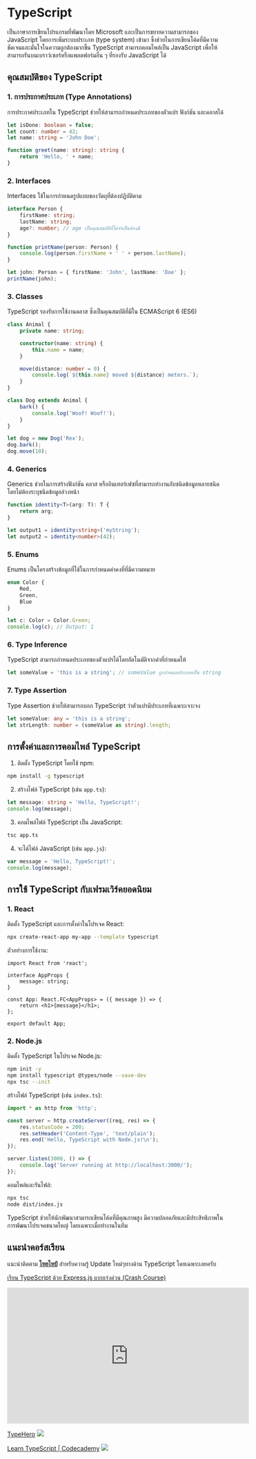 # TypeScript 
เป็นภาษาการเขียนโปรแกรมที่พัฒนาโดย Microsoft และเป็นการขยายความสามารถของ JavaScript โดยการเพิ่มระบบประเภท (type system) เข้ามา ซึ่งช่วยในการเขียนโค้ดที่มีความชัดเจนและมั่นใจในความถูกต้องมากขึ้น TypeScript สามารถคอมไพล์เป็น JavaScript เพื่อให้สามารถรันบนเบราว์เซอร์หรือแพลตฟอร์มอื่น ๆ ที่รองรับ JavaScript ได้

## คุณสมบัติของ TypeScript

### 1. การประกาศประเภท (Type Annotations)

การประกาศประเภทใน TypeScript ช่วยให้สามารถกำหนดประเภทของตัวแปร ฟังก์ชัน และคลาสได้

```typescript
let isDone: boolean = false;
let count: number = 42;
let name: string = 'John Doe';

function greet(name: string): string {
    return 'Hello, ' + name;
}
```

### 2. Interfaces

Interfaces ใช้ในการกำหนดรูปแบบของวัตถุที่ต้องปฏิบัติตาม

```typescript
interface Person {
    firstName: string;
    lastName: string;
    age?: number; // age เป็นคุณสมบัติที่ไม่จำเป็นต้องมี
}

function printName(person: Person) {
    console.log(person.firstName + ' ' + person.lastName);
}

let john: Person = { firstName: 'John', lastName: 'Doe' };
printName(john);
```

### 3. Classes

TypeScript รองรับการใช้งานคลาส ซึ่งเป็นคุณสมบัติที่มีใน ECMAScript 6 (ES6)

```typescript
class Animal {
    private name: string;

    constructor(name: string) {
        this.name = name;
    }

    move(distance: number = 0) {
        console.log(`${this.name} moved ${distance} meters.`);
    }
}

class Dog extends Animal {
    bark() {
        console.log('Woof! Woof!');
    }
}

let dog = new Dog('Rex');
dog.bark();
dog.move(10);
```

### 4. Generics

Generics ช่วยในการสร้างฟังก์ชัน คลาส หรืออินเทอร์เฟซที่สามารถทำงานกับชนิดข้อมูลหลายชนิดโดยไม่ต้องระบุชนิดข้อมูลล่วงหน้า

```typescript
function identity<T>(arg: T): T {
    return arg;
}

let output1 = identity<string>('myString');
let output2 = identity<number>(42);
```

### 5. Enums

Enums เป็นโครงสร้างข้อมูลที่ใช้ในการกำหนดค่าคงที่ที่มีความหมาย

```typescript
enum Color {
    Red,
    Green,
    Blue
}

let c: Color = Color.Green;
console.log(c); // Output: 1
```

### 6. Type Inference

TypeScript สามารถกำหนดประเภทของตัวแปรได้โดยอัตโนมัติจากค่าที่กำหนดให้

```typescript
let someValue = 'this is a string'; // someValue ถูกกำหนดประเภทเป็น string โดยอัตโนมัติ
```

### 7. Type Assertion

Type Assertion ช่วยให้สามารถบอก TypeScript ว่าตัวแปรมีประเภทที่เฉพาะเจาะจง

```typescript
let someValue: any = 'this is a string';
let strLength: number = (someValue as string).length;
```

## การตั้งค่าและการคอมไพล์ TypeScript

1. ติดตั้ง TypeScript โดยใช้ npm:

```bash
npm install -g typescript
```

2. สร้างไฟล์ TypeScript (เช่น `app.ts`):

```typescript
let message: string = 'Hello, TypeScript!';
console.log(message);
```

3. คอมไพล์ไฟล์ TypeScript เป็น JavaScript:

```bash
tsc app.ts
```

4. จะได้ไฟล์ JavaScript (เช่น `app.js`):

```javascript
var message = 'Hello, TypeScript!';
console.log(message);
```

## การใช้ TypeScript กับเฟรมเวิร์คยอดนิยม

### 1. React

ติดตั้ง TypeScript และการตั้งค่าในโปรเจค React:

```bash
npx create-react-app my-app --template typescript
```

ตัวอย่างการใช้งาน:

```tsx
import React from 'react';

interface AppProps {
    message: string;
}

const App: React.FC<AppProps> = ({ message }) => {
    return <h1>{message}</h1>;
};

export default App;
```

### 2. Node.js

ติดตั้ง TypeScript ในโปรเจค Node.js:

```bash
npm init -y
npm install typescript @types/node --save-dev
npx tsc --init
```

สร้างไฟล์ TypeScript (เช่น `index.ts`):

```typescript
import * as http from 'http';

const server = http.createServer((req, res) => {
    res.statusCode = 200;
    res.setHeader('Content-Type', 'text/plain');
    res.end('Hello, TypeScript with Node.js!\n');
});

server.listen(3000, () => {
    console.log('Server running at http://localhost:3000/');
});
```

คอมไพล์และรันไฟล์:

```bash
npx tsc
node dist/index.js
```

TypeScript ช่วยให้นักพัฒนาสามารถเขียนโค้ดที่มีคุณภาพสูง มีความปลอดภัยและมีประสิทธิภาพในการพัฒนาโปรเจคขนาดใหญ่ โดยเฉพาะเมื่อทำงานในทีม

## แนะนำคอร์สเรียน

แนะนำติดตาม [**ไทยไทป์**](https://www.facebook.com/thaitypecoding/) สำหรับความรู้ Update ใหม่ๆทางด้าน TypeScript โดยเฉพาะเลยครับ

[เรียน TypeScript ด้วย Express.js แบบเร่งด่วน (Crash Course)](https://www.youtube.com/playlist?list=PLkOkQgestxY85ivJgrTlQlVEGQi-1ykoB)
<iframe width="560" height="315" src="https://www.youtube.com/embed/videoseries?si=aZJIpT8Mf5hNu1cx&amp;list=PLkOkQgestxY85ivJgrTlQlVEGQi-1ykoB" title="YouTube video player" frameborder="0" allow="accelerometer; autoplay; clipboard-write; encrypted-media; gyroscope; picture-in-picture; web-share" referrerpolicy="strict-origin-when-cross-origin" allowfullscreen></iframe>

[TypeHero](https://typehero.dev/explore?source=post_page-----bc61325951d4--------------------------------)
![](./images/frontend-13.jpg)

[Learn TypeScript | Codecademy](https://www.codecademy.com/learn/learn-typescript?source=post_page-----bc61325951d4--------------------------------)
![](./images/frontend-14.jpg)